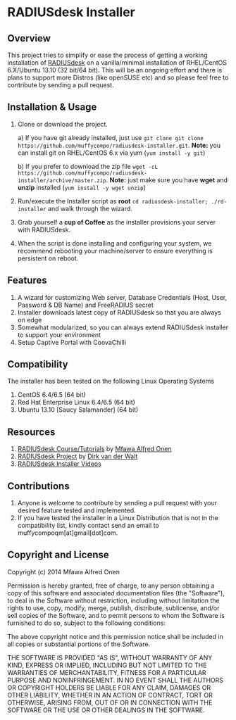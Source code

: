 RADIUSdesk Installer
====================
## Overview
This project tries to simplify or ease the process of getting a working installation of [RADIUSdesk](http://www.radiusdesk.com) on a vanilla/minimal installation of RHEL/CentOS 6.X/Ubuntu 13.10 (32 bit/64 bit). This will be an ongoing effort and there is plans to support more Distros (like openSUSE etc) and so please feel free to contribute by sending a pull request.

## Installation & Usage
1. Clone or download the project.

   a) If you have git already installed, just use `git clone git clone https://github.com/muffycompo/radiusdesk-installer.git`. **Note:** you can install git on RHEL/CentOS 6.x via yum (`yum install -y git`)
   
   b) If you prefer to download the zip file `wget -cL https://github.com/muffycompo/radiusdesk-installer/archive/master.zip`. **Note:** just make sure you have **wget** and **unzip** installed (`yum install -y wget unzip`)
2. Run/execute the Installer script as **root** `cd radiusdesk-installer; ./rd-installer` and walk through the wizard.
3. Grab yourself a **cup of Coffee** as the installer provisions your server with RADIUSdesk.
4. When the script is done installing and configuring your system, we recommend rebooting your machine/server to ensure everything is persistent on reboot.

## Features
1. A wizard for customizing Web server, Database Credentials (Host, User, Password & DB Name) and FreeRADIUS secret 
2. Installer downloads latest copy of RADIUSdesk so that you are always on edge
3. Somewhat modularized, so you can always extend RADIUSdesk installer to support your environment
4. Setup Captive Portal with CoovaChilli

## Compatibility
The installer has been tested on the following Linux Operating Systems 
1. CentOS 6.4/6.5 (64 bit)  
2. Red Hat Enterprise Linux 6.4/6.5 (64 bit) 
3. Ubuntu 13.10 [Saucy Salamander] (64 bit) 

## Resources
1. [RADIUSdesk Course/Tutorials](http://www.maomuffy.com/introduction-to-radiusdesk-with-rhelcentos-6-x-mini-course/) by [Mfawa Alfred Onen](http://ng.linkedin.com/in/mfawaalfredonen/)
2. [RADIUSdesk Project](http://www.radiusdesk.com) by [Dirk van der Walt](http://www.linkedin.com/pub/dirk-van-der-walt/11/b64/79a)
3. [RADIUSdesk Installer Videos](http://www.maomuffy.com/radiusdesk-installer-project/)

## Contributions
1. Anyone is welcome to contribute by sending a pull request with your desired feature tested and implemented.
2. If you have tested the installer in a Linux Distribution that is not in the compatibility list, kindly contact send an email to muffycompoqm[at]gmail[dot]com.

## Copyright and License

Copyright (c) 2014 Mfawa Alfred Onen

Permission is hereby granted, free of charge, to any person obtaining a copy
of this software and associated documentation files (the "Software"), to deal
in the Software without restriction, including without limitation the rights
to use, copy, modify, merge, publish, distribute, sublicense, and/or sell
copies of the Software, and to permit persons to whom the Software is
furnished to do so, subject to the following conditions:

The above copyright notice and this permission notice shall be included in
all copies or substantial portions of the Software.

THE SOFTWARE IS PROVIDED "AS IS", WITHOUT WARRANTY OF ANY KIND, EXPRESS OR
IMPLIED, INCLUDING BUT NOT LIMITED TO THE WARRANTIES OF MERCHANTABILITY,
FITNESS FOR A PARTICULAR PURPOSE AND NONINFRINGEMENT. IN NO EVENT SHALL THE
AUTHORS OR COPYRIGHT HOLDERS BE LIABLE FOR ANY CLAIM, DAMAGES OR OTHER
LIABILITY, WHETHER IN AN ACTION OF CONTRACT, TORT OR OTHERWISE, ARISING FROM,
OUT OF OR IN CONNECTION WITH THE SOFTWARE OR THE USE OR OTHER DEALINGS IN
THE SOFTWARE.